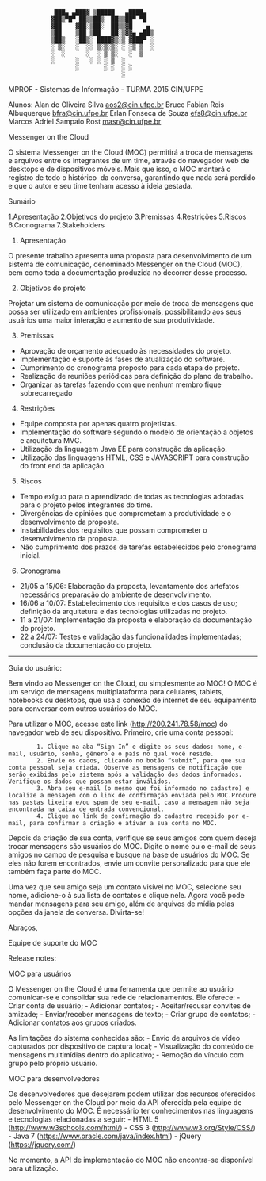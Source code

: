                  ███▄ ▄███▓ ▒█████   ▄████▄  
                ▓██▒▀█▀ ██▒▒██▒  ██▒▒██▀ ▀█  
                ▓██    ▓██░▒██░  ██▒▒▓█    ▄
                ▒██    ▒██ ▒██   ██░▒▓▓▄ ▄██▒
                ▒██▒   ░██▒░ ████▓▒░▒ ▓███▀ ░
                ░ ▒░   ░  ░░ ▒░▒░▒░ ░ ░▒ ▒  ░
                ░  ░      ░  ░ ▒ ▒░   ░  ▒
                ░      ░   ░ ░ ░ ▒  ░
                       ░       ░ ░  ░ ░
                                    ░



MPROF - Sistemas de Informação - TURMA 2015
              CIN/UFPE

Alunos:
        Alan de Oliveira Silva            aos2@cin.ufpe.br
        Bruce Fabian Reis Albuquerque     bfra@cin.ufpe.br
        Erlan Fonseca de Souza            efs8@cin.ufpe.br
        Marcos Adriel Sampaio Rost        masr@cin.ufpe.br

Messenger on the Cloud

O sistema Messenger on the Cloud (MOC) permitirá a troca de mensagens e arquivos entre os integrantes de um time, através do navegador web de desktops e de dispositivos móveis. Mais que isso, o MOC manterá o registro de todo o histórico  da conversa, garantindo que nada será perdido e que o autor e seu time tenham acesso à ideia gestada.

Sumário

1.Apresentação
2.Objetivos do projeto
3.Premissas
4.Restrições
5.Riscos
6.Cronograma
7.Stakeholders
 
1. Apresentação

O presente trabalho apresenta uma proposta para desenvolvimento de um sistema de comunicação, denominado Messenger on the Cloud (MOC), bem como toda a documentação produzida no decorrer desse processo.

2. Objetivos do projeto

Projetar um sistema de comunicação por meio de troca de mensagens que possa ser utilizado em ambientes profissionais, possibilitando aos seus usuários uma maior interação e aumento de sua produtividade.

3. Premissas

- Aprovação de orçamento adequado às necessidades do projeto.
- Implementação e suporte às fases de atualização do software.
- Cumprimento do cronograma proposto para cada etapa do projeto. 
- Realização de reuniões periódicas para definição do plano de trabalho. 
- Organizar as tarefas fazendo com que nenhum membro fique sobrecarregado

4. Restrições

- Equipe composta por apenas quatro projetistas.
- Implementação do software segundo o modelo de orientação a objetos e arquitetura MVC.
- Utilização da linguagem Java EE para construção da aplicação.
- Utilização das linguagens HTML, CSS e JAVASCRIPT para construção do front end da aplicação.

5. Riscos

- Tempo exíguo para o aprendizado de todas as tecnologias adotadas para o projeto pelos integrantes do time.
- Divergências de opiniões que comprometam a produtividade e o desenvolvimento da proposta.
- Instabilidades dos requisitos que possam comprometer o desenvolvimento da proposta.
- Não cumprimento dos prazos de tarefas estabelecidos pelo cronograma inicial.

6. Cronograma

- 21/05 a 15/06: Elaboração da proposta, levantamento dos artefatos necessários preparação do ambiente de desenvolvimento.
- 16/06 a 10/07: Estabelecimento dos requisitos e dos casos de uso; definição da arquitetura e das tecnologias utilizadas no projeto.
- 11 a 21/07: Implementação da proposta e elaboração da documentação do projeto.
- 22 a 24/07: Testes e validação das funcionalidades implementadas; conclusão da documentação do projeto.

-------------------------

Guia do usuário:
        
Bem vindo ao Messenger on the Cloud, ou simplesmente ao MOC! O MOC é um serviço de mensagens multiplataforma para celulares, tablets, notebooks ou desktops, que usa a conexão de internet de seu equipamento para conversar com outros usuários do MOC.

Para utilizar o MOC, acesse este link (http://200.241.78.58/moc) do navegador web de seu dispositivo. Primeiro, crie uma conta pessoal:

        	1. Clique na aba “Sign In” e digite os seus dados: nome, e-mail, usuário, senha, gênero e o país no qual você reside.
        	2. Envie os dados, clicando no botão “submit”, para que sua conta pessoal seja criada. Observe as mensagens de notificação que serão exibidas pelo sistema após a validação dos dados informados. Verifique os dados que possam estar inválidos.
        	3. Abra seu e-mail (o mesmo que foi informado no cadastro) e localize a mensagem com o link de confirmação enviada pelo MOC.Procure nas pastas lixeira e/ou spam de seu e-mail, caso a mensagem não seja encontrada na caixa de entrada convencional.
        	4. Clique no link de confirmação do cadastro recebido por e-mail, para confirmar a criação e ativar a sua conta no MOC.

Depois da criação de sua conta, verifique se seus amigos com quem deseja trocar mensagens são usuários do MOC. Digite o nome ou o e-mail de seus amigos no campo de pesquisa e busque na base de usuários do MOC. Se eles não forem encontrados, envie um convite personalizado para que ele também faça parte do MOC.

Uma vez que seu amigo seja um contato visível no MOC, selecione seu nome, adicione-o à sua lista de contatos e clique nele. Agora você pode mandar mensagens para seu amigo, além de arquivos de mídia pelas opções da janela de conversa. Divirta-se!

Abraços,

Equipe de suporte do MOC


Release notes:

MOC para usuários

O Messenger on the Cloud é uma ferramenta que permite ao usuário comunicar-se e consolidar sua rede de relacionamentos. Ele oferece:
          - Criar conta de usuário;
          - Adicionar contatos;
          - Aceitar/recusar convites de amizade;
          - Enviar/receber mensagens de texto;
          - Criar grupo de contatos;
          - Adicionar contatos aos grupos criados.

As limitações do sistema conhecidas são:
          - Envio de arquivos de vídeo capturados por dispositivo de captura local;
          - Visualização do conteúdo de mensagens multimídias dentro do aplicativo;
          - Remoção do vínculo com grupo pelo próprio usuário.

 MOC para desenvolvedores

Os desenvolvedores que desejarem podem utilizar dos recursos oferecidos pelo Messenger on the Cloud  por meio da API oferecida pela equipe de desenvolvimento do MOC. É necessário ter conhecimentos nas linguagens e tecnologias relacionadas a seguir:
          - HTML 5 (http://www.w3schools.com/html/)
          - CSS 3 (http://www.w3.org/Style/CSS/)
          - Java 7 (https://www.oracle.com/java/index.html)
          - jQuery (https://jquery.com/)

No momento, a API de implementação do MOC não encontra-se disponível para utilização.